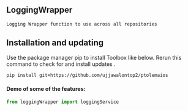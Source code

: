 ## LoggingWrapper

```
Logging Wrapper function to use across all repositories
```

## Installation and updating
Use the package manager pip to install Toolbox like below. 
Rerun this command to check for and install  updates .
```bash
pip install git+https://github.com/ujjawalontop2/ptolemaios
```


#### Demo of some of the features:
```python
from loggingWrapper import loggingService

``````